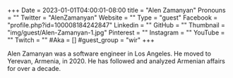 +++
Date = 2023-01-01T04:00:01-08:00
title = "Alen Zamanyan"
Pronouns = ""
Twitter = "AlenZamanyan"
Website = ""
Type = "guest"
Facebook = "profile.php?id=100008184242847"
Linkedin = ""
GitHub = ""
Thumbnail = "img/guest/Alen-Zamanyan-1.jpg"
Pinterest = ""
Instagram = ""
YouTube = ""
Twitch = ""
#Aka = []
#guest_group = "wir"
+++

Alen Zamanyan was a software engineer in Los Angeles. He moved to Yerevan, Armenia, in 2020. He has followed and analyzed Armenian affairs for over a decade.

